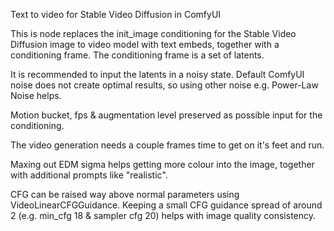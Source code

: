 Text to video for Stable Video Diffusion in ComfyUI

This is node replaces the init_image conditioning for the Stable Video Diffusion image to video model with text embeds, together with a conditioning frame. The conditioning frame is a set of latents.

It is recommended to input the latents in a noisy state. Default ComfyUI noise does not create optimal results, so using other noise e.g. Power-Law Noise helps.

Motion bucket, fps & augmentation level preserved as possible input for the conditioning.

The video generation needs a couple frames time to get on it's feet and run.

Maxing out EDM sigma helps getting more colour into the image, together with additional prompts like "realistic". 

CFG can be raised way above normal parameters using VideoLinearCFGGuidance. Keeping a small CFG guidance spread of around 2 (e.g. min_cfg 18 & sampler cfg 20) helps with image quality consistency.